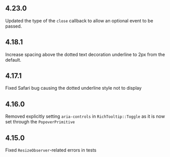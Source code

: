## 4.23.0

Updated the type of the `close` callback to allow an optional event to be passed.


## 4.18.1

Increase spacing above the dotted text decoration underline to 2px from the default.

## 4.17.1

Fixed Safari bug causing the dotted underline style not to display

## 4.16.0

Removed explicitly setting `aria-controls` in `RichTooltip::Toggle` as it is now set through the `PopoverPrimitive`

## 4.15.0

Fixed `ResizeObserver`-related errors in tests

